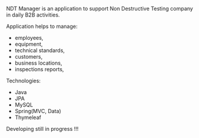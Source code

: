 NDT Manager is an application to support Non Destructive Testing company in daily B2B activities.

Application helps to manage:

* employees,
* equipment,
* technical standards,
* customers,
* business locations,
* inspections reports,
 
Technologies:

* Java
* JPA
* MySQL
* Spring(MVC, Data)
* Thymeleaf

Developing still in progress !!!